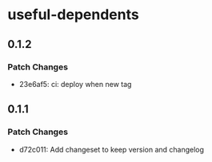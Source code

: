 # useful-dependents

## 0.1.2

### Patch Changes

- 23e6af5: ci: deploy when new tag

## 0.1.1

### Patch Changes

- d72c011: Add changeset to keep version and changelog
